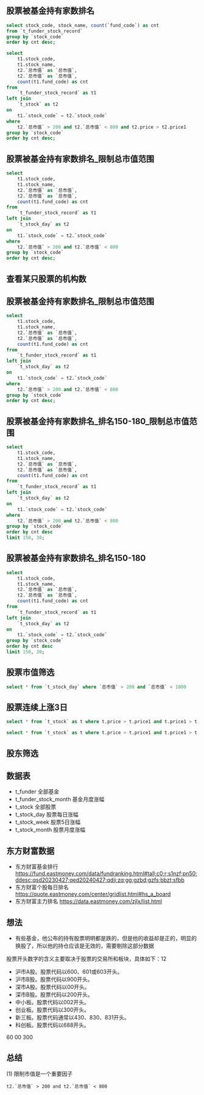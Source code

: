 ## 股票被基金持有家数排名

```sql
select stock_code, stock_name, count(`fund_code`) as cnt
from `t_funder_stock_record`
group by `stock_code`
order by cnt desc;
```

```sql
select
	t1.stock_code,
	t1.stock_name,
	t2.`总市值` as `总市值`,
	t2.`总市值` as `总市值`,
	count(t1.fund_code) as cnt
from
	`t_funder_stock_record` as t1
left join
	`t_stock` as t2
on
	t1.`stock_code` = t2.`stock_code`
where
	t2.`总市值` > 200 and t2.`总市值` < 800 and t2.price > t2.price1 
group by `stock_code`
order by cnt desc;
```

## 股票被基金持有家数排名_限制总市值范围

```sql
select
	t1.stock_code,
	t1.stock_name,
	t2.`总市值` as `总市值`,
	t2.`总市值` as `总市值`,
	count(t1.fund_code) as cnt
from
	`t_funder_stock_record` as t1
left join
	`t_stock_day` as t2
on
	t1.`stock_code` = t2.`stock_code`
where
	t2.`总市值` > 200 and t2.`总市值` < 800
group by `stock_code`
order by cnt desc;
```

## 查看某只股票的机构数

## 股票被基金持有家数排名_限制总市值范围

```sql
select
	t1.stock_code,
	t1.stock_name,
	t2.`总市值` as `总市值`,
	t2.`总市值` as `总市值`,
	count(t1.fund_code) as cnt
from
	`t_funder_stock_record` as t1
left join
	`t_stock_day` as t2
on
	t1.`stock_code` = t2.`stock_code`
where
	t2.`总市值` > 200 and t2.`总市值` < 800
group by `stock_code`
order by cnt desc;
```

## 股票被基金持有家数排名_排名150-180_限制总市值范围

``` sql
select
	t1.stock_code,
	t1.stock_name,
	t2.`总市值` as `总市值`,
	t2.`总市值` as `总市值`,
	count(t1.fund_code) as cnt
from
	`t_funder_stock_record` as t1
left join
	`t_stock_day` as t2
on
	t1.`stock_code` = t2.`stock_code`
where
	t2.`总市值` > 200 and t2.`总市值` < 800
group by `stock_code`
order by cnt desc
limit 150, 30;
```

## 股票被基金持有家数排名_排名150-180

``` sql
select
	t1.stock_code,
	t1.stock_name,
	t2.`总市值` as `总市值`,
	t2.`总市值` as `总市值`,
	count(t1.fund_code) as cnt
from
	`t_funder_stock_record` as t1
left join
	`t_stock_day` as t2
on
	t1.`stock_code` = t2.`stock_code`
group by `stock_code`
order by cnt desc
limit 150, 30;
```

## 股票市值筛选

```sql
select * from `t_stock_day` where `总市值` > 200 and `总市值` < 1000
```

## 股票连续上涨3日

```sql
select * from `t_stock` as t where t.price > t.price1 and t.price1 > t.price2
```

```sql
select * from `t_stock` as t where t.price > t.price1 and t.price1 > t.price2 and t.`股东人数` < 20000 and t.`总市值` > 200
```

## 股东筛选

## 数据表

- t_funder 全部基金
- t_funder_stock_month 基金月度涨幅
- t_stock 全部股票
- t_stock_day 股票每日涨幅
- t_stock_week 股票5日涨幅
- t_stock_month 股票月度涨幅

## 东方财富数据
- 东方财富基金排行 https://fund.eastmoney.com/data/fundranking.html#tall;c0;r;s1nzf;pn50;ddesc;qsd20230427;qed20240427;qdii;zq;gg;gzbd;gzfs;bbzt;sfbb
- 东方财富个股每日排名 https://quote.eastmoney.com/center/gridlist.html#hs_a_board
- 东方财富主力排名 https://data.eastmoney.com/zjlx/list.html

## 想法
- 有些基金，他公布的持有股票明明都是跌的，但是他的收益却是正的，明显的换股了，所以他的持仓应该是无效的，需要剔除这部分数据


股票开头数字的含义主要取决于股票的交易所和板块，具体如下：12

- 沪市A股。股票代码以600、601或603开头。
- 沪市B股。股票代码以900开头。
- 深市A股。股票代码以00开头。
- 深市B股。股票代码以200开头。
- 中小板。股票代码以002开头。
- 创业板。股票代码以300开头。
- 新三板。股票代码通常以430、830、831开头。
- 科创板。股票代码以688开头。

60 00 300

## 总结

(1) 限制市值是一个重要因子

```
t2.`总市值` > 200 and t2.`总市值` < 800
```

